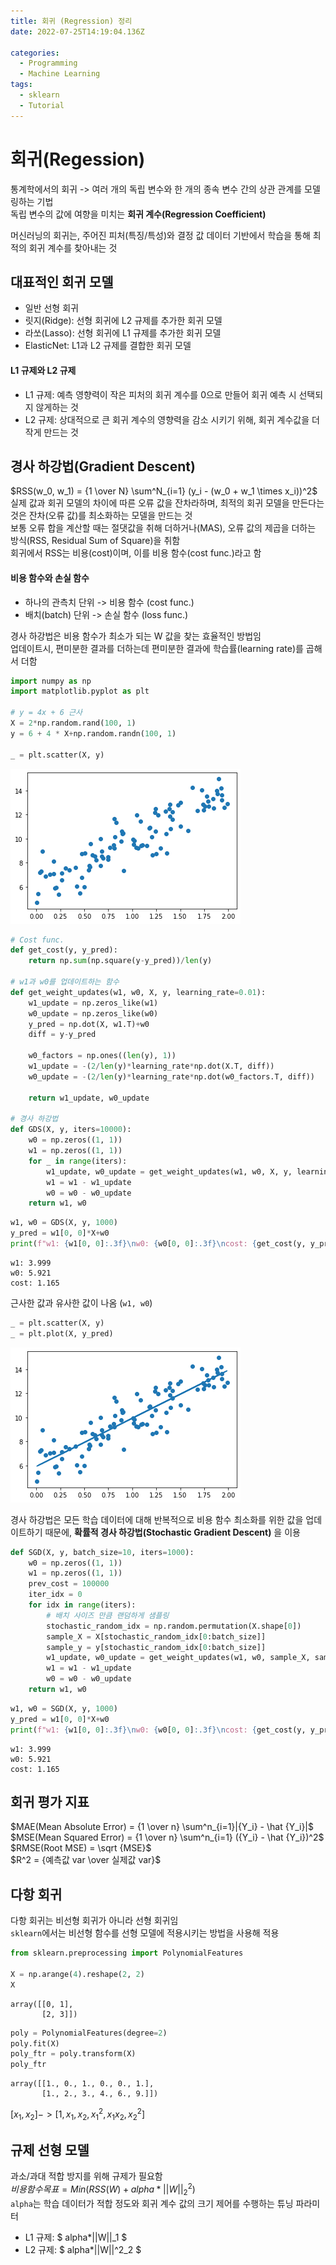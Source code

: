 ```yaml
---
title: 회귀 (Regression) 정리
date: 2022-07-25T14:19:04.136Z

categories:
  - Programming
  - Machine Learning
tags:
  - sklearn
  - Tutorial
---
```


# 회귀(Regession)
통계학에서의 회귀 -> 여러 개의 독립 변수와 한 개의 종속 변수 간의 상관 관계를 모델링하는 기법  
독립 변수의 값에 여향을 미치는 **회귀 계수(Regression Coefficient)**  
  
머신러닝의 회귀는, 주어진 피처(특징/특성)와 결정 값 데이터 기반에서 학습을 통해 최적의 회귀 계수를 찾아내는 것  

## 대표적인 회귀 모델
- 일반 선형 회귀
- 릿지(Ridge): 선형 회귀에 L2 규제를 추가한 회귀 모델
- 라쏘(Lasso): 선형 회귀에 L1 규제를 추가한 회귀 모델
- ElasticNet: L1과 L2 규제를 결합한 회귀 모델

#### L1 규제와 L2 규제
- L1 규제: 예측 영향력이 작은 피처의 회귀 계수를 0으로 만들어 회귀 예측 시 선택되지 않게하는 것
- L2 규제: 상대적으로 큰 회귀 계수의 영향력을 감소 시키기 위해, 회귀 계수값을 더 작게 만드는 것

## 경사 하강법(Gradient Descent)
$RSS(w_0, w_1) = {1 \over N} \sum^N_{i=1} (y_i - (w_0 + w_1 \times x_i))^2$  
실제 값과 회귀 모델의 차이에 따른 오류 값을 잔차라하며, 최적의 회귀 모델을 만든다는 것은 잔차(오류 값)를 최소화하는 모델을 만드는 것  
보통 오류 합을 계산할 때는 절댓값을 취해 더하거나(MAS), 오류 값의 제곱을 더하는 방식(RSS, Residual Sum of Square)을 취함  
회귀에서 RSS는 비용(cost)이며, 이를 비용 함수(cost func.)라고 함  

#### 비용 함수와 손실 함수
- 하나의 관측치 단위 -> 비용 함수 (cost func.)
- 배치(batch) 단위 -> 손실 함수 (loss func.)


경사 하강법은 비용 함수가 최소가 되는 W 값을 찾는 효율적인 방법임  
업데이트시, 편미분한 결과를 더하는데 편미분한 결과에 학습률(learning rate)를 곱해서 더함


```python
import numpy as np
import matplotlib.pyplot as plt

# y = 4x + 6 근사
X = 2*np.random.rand(100, 1)
y = 6 + 4 * X+np.random.randn(100, 1)

_ = plt.scatter(X, y)
```


    
![png](https://github.com/nuyhc/github.io.archives/blob/main/2022-07-25-regression_model_files/2022-07-25-regression_model_1_0.png?raw=true)
    



```python
# Cost func.
def get_cost(y, y_pred):
    return np.sum(np.square(y-y_pred))/len(y)

# w1과 w0를 업데이트하는 함수
def get_weight_updates(w1, w0, X, y, learning_rate=0.01):
    w1_update = np.zeros_like(w1)
    w0_update = np.zeros_like(w0)
    y_pred = np.dot(X, w1.T)+w0
    diff = y-y_pred
    
    w0_factors = np.ones((len(y), 1))
    w1_update = -(2/len(y)*learning_rate*np.dot(X.T, diff))
    w0_update = -(2/len(y)*learning_rate*np.dot(w0_factors.T, diff))
    
    return w1_update, w0_update

# 경사 하강법
def GDS(X, y, iters=10000):
    w0 = np.zeros((1, 1))
    w1 = np.zeros((1, 1))
    for _ in range(iters):
        w1_update, w0_update = get_weight_updates(w1, w0, X, y, learning_rate=0.01)
        w1 = w1 - w1_update
        w0 = w0 - w0_update
    return w1, w0
```


```python
w1, w0 = GDS(X, y, 1000)
y_pred = w1[0, 0]*X+w0
print(f"w1: {w1[0, 0]:.3f}\nw0: {w0[0, 0]:.3f}\ncost: {get_cost(y, y_pred):.3f}")
```

    w1: 3.999
    w0: 5.921
    cost: 1.165
    

근사한 값과 유사한 값이 나옴 (`w1, w0`)


```python
_ = plt.scatter(X, y)
_ = plt.plot(X, y_pred)
```


    
![png](https://github.com/nuyhc/github.io.archives/blob/main/2022-07-25-regression_model_files/2022-07-25-regression_model_5_0.png?raw=true)
    


경사 하강법은 모든 학습 데이터에 대해 반복적으로 비용 함수 최소화를 위한 값을 업데이트하기 때문에, **확률적 경사 하강법(Stochastic Gradient Descent)** 을 이용


```python
def SGD(X, y, batch_size=10, iters=1000):
    w0 = np.zeros((1, 1))
    w1 = np.zeros((1, 1))
    prev_cost = 100000
    iter_idx = 0
    for idx in range(iters):
        # 배치 사이즈 만큼 랜덤하게 샘플링
        stochastic_random_idx = np.random.permutation(X.shape[0])
        sample_X = X[stochastic_random_idx[0:batch_size]]
        sample_y = y[stochastic_random_idx[0:batch_size]]
        w1_update, w0_update = get_weight_updates(w1, w0, sample_X, sample_y, learning_rate=0.01)
        w1 = w1 - w1_update
        w0 = w0 - w0_update
    return w1, w0
```


```python
w1, w0 = SGD(X, y, 1000)
y_pred = w1[0, 0]*X+w0
print(f"w1: {w1[0, 0]:.3f}\nw0: {w0[0, 0]:.3f}\ncost: {get_cost(y, y_pred):.3f}")
```

    w1: 3.999
    w0: 5.921
    cost: 1.165
    

## 회귀 평가 지표
$MAE(Mean Absolute Error) = {1 \over n} \sum^n_{i=1}|{Y_i} - \hat {Y_i}|$  
$MSE(Mean Squared Error) = {1 \over n} \sum^n_{i=1} ({Y_i} - \hat {Y_i})^2$  
$RMSE(Root MSE) = \sqrt {MSE}$  
$R^2 = {예측값 var \over 실제값 var}$

## 다항 회귀
다항 회귀는 비선형 회귀가 아니라 선형 회귀임  
`sklearn`에서는 비선형 함수를 선형 모델에 적용시키는 방법을 사용해 적용


```python
from sklearn.preprocessing import PolynomialFeatures

X = np.arange(4).reshape(2, 2)
X
```




    array([[0, 1],
           [2, 3]])




```python
poly = PolynomialFeatures(degree=2)
poly.fit(X)
poly_ftr = poly.transform(X)
poly_ftr
```




    array([[1., 0., 1., 0., 0., 1.],
           [1., 2., 3., 4., 6., 9.]])



$[x_1, x_2]  -> [1, x_1, x_2, x_1^2, x_1x_2, {x_2}^2]$

## 규제 선형 모델
과소/과대 적합 방지를 위해 규제가 필요함  
$비용 함수 목표 = Min(RSS(W) + alpha * ||W||^2_2)$  
`alpha`는 학습 데이터가 적합 정도와 회귀 계수 값의 크기 제어를 수행하는 튜닝 파라미터
- L1 규제: $ alpha*||W||_1 $
- L2 규제: $ alpha*||W||^2_2 $
